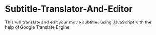 # Subtitle-Translator-And-Editor
This will translate and edit your movie subtitles using JavaScript with the help of Google Translate Engine.
